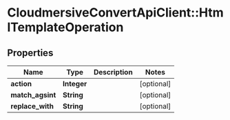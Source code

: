 # CloudmersiveConvertApiClient::HtmlTemplateOperation

## Properties
Name | Type | Description | Notes
------------ | ------------- | ------------- | -------------
**action** | **Integer** |  | [optional] 
**match_agsint** | **String** |  | [optional] 
**replace_with** | **String** |  | [optional] 


